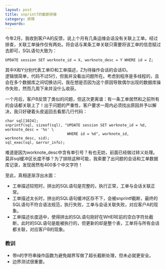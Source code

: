 ```yaml
---
layout: post
title: snprintf的截断拼接
category: 排障
keywords: 
---
```


今年2月，我收到客户A的反馈，说上个月有几条运维会话没有关联上工单。经过排查，关联工单操作仅有两处。将会话与某条工单关联只需要将该工单的信息赋过去即可，SQL语句大致为：

`UPDATE session SET worknote_id = X, worknote_desc = Y WHERE id = Z;`

其中X和Y分别代表工单ID和工单描述，Z为待操作会话的会话ID。  
逻辑很简单，代码不过5行，但我并没看出问题所在。考虑到程序是多线程的，且会在多个数据库之间切换访问，我在想是否因为这个原因导致偶尔出现的数据库操作失败，然而几周下来并没什么收获。

一个月后，客户B反馈了类似的问题，但这次更离谱：有一条工单居然和之前所有的会话都关联上了！出于问题的严重性，客户要求一周内必须找出原因并予以解决，我只好硬着头皮返回去看那几行代码：

```
char sql[1024];
snprintf(sql, sizeof(sql), "UPDATE session SET worknote_id = %d, worknote_desc = '%s' \
                            WHERE id = %d", worknote_id, worknote_desc, sid);
sql_exec(sql, &error_info);
```

难道是因为worknote_desc中含有单引号？有也无妨，前面已经做过转义处理。  
莫非sql缓冲区长度不够？为了排除这种可能，我索要了出问题的会话和工单数据库记录，发现居然有400多个中文字符！

至此，真相逐渐浮出水面：

- 工单描述较短时，拼出的SQL语句是完整的，执行正常，工单与会话关联正常。
- 工单描述太长时，拼出的SQL语句缓冲区存不下，会被snprintf截断，最终的SQL语句不符合语法规范，执行失败，工单与会话关联失败，对应客户A的现象。
- 工单描述长度适中，使得拼出的SQL语句刚好在WHERE前的空白字符处截断，此时的SQL语句是能被执行的，但更新的却是整个表，工单将与所有会话都关联，对应客户B的现象。

### 教训

- 带n的字符串操作函数为避免越界写做了超长截断处理，但未必就更安全。
- 边界测试很重要。

